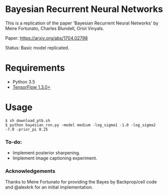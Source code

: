 # Bayesian Recurrent Neural Networks

This is a replication of the paper 'Bayesian Recurrent Neural Networks' by Meire Fortunato, Charles Blundell, Oriol Vinyals.

Paper: https://arxiv.org/abs/1704.02798

Status: Basic model replicated.

# Requirements
- Python 3.5
- [TensorFlow 1.3.0+](https://www.tensorflow.org/)

# Usage
    $ sh download_ptb.sh
    $ python bayesian_rnn.py -model medium -log_sigma1 -1.0 -log_sigma2 -7.0 -prior_pi 0.25

### To-do:
- Implement posterior sharpening.
- Implement image captioning experiment.

### Acknowledgements

Thanks to Meire Fortunato for providing the Bayes by Backprop/cell code and @alexkrk for an initial implementation.
